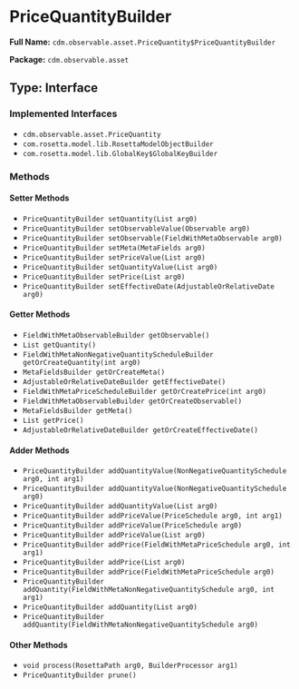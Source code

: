 # PriceQuantityBuilder

**Full Name:** `cdm.observable.asset.PriceQuantity$PriceQuantityBuilder`

**Package:** `cdm.observable.asset`

## Type: Interface

### Implemented Interfaces

- `cdm.observable.asset.PriceQuantity`
- `com.rosetta.model.lib.RosettaModelObjectBuilder`
- `com.rosetta.model.lib.GlobalKey$GlobalKeyBuilder`

### Methods

#### Setter Methods

- `PriceQuantityBuilder setQuantity(List arg0)`
- `PriceQuantityBuilder setObservableValue(Observable arg0)`
- `PriceQuantityBuilder setObservable(FieldWithMetaObservable arg0)`
- `PriceQuantityBuilder setMeta(MetaFields arg0)`
- `PriceQuantityBuilder setPriceValue(List arg0)`
- `PriceQuantityBuilder setQuantityValue(List arg0)`
- `PriceQuantityBuilder setPrice(List arg0)`
- `PriceQuantityBuilder setEffectiveDate(AdjustableOrRelativeDate arg0)`

#### Getter Methods

- `FieldWithMetaObservableBuilder getObservable()`
- `List getQuantity()`
- `FieldWithMetaNonNegativeQuantityScheduleBuilder getOrCreateQuantity(int arg0)`
- `MetaFieldsBuilder getOrCreateMeta()`
- `AdjustableOrRelativeDateBuilder getEffectiveDate()`
- `FieldWithMetaPriceScheduleBuilder getOrCreatePrice(int arg0)`
- `FieldWithMetaObservableBuilder getOrCreateObservable()`
- `MetaFieldsBuilder getMeta()`
- `List getPrice()`
- `AdjustableOrRelativeDateBuilder getOrCreateEffectiveDate()`

#### Adder Methods

- `PriceQuantityBuilder addQuantityValue(NonNegativeQuantitySchedule arg0, int arg1)`
- `PriceQuantityBuilder addQuantityValue(NonNegativeQuantitySchedule arg0)`
- `PriceQuantityBuilder addQuantityValue(List arg0)`
- `PriceQuantityBuilder addPriceValue(PriceSchedule arg0, int arg1)`
- `PriceQuantityBuilder addPriceValue(PriceSchedule arg0)`
- `PriceQuantityBuilder addPriceValue(List arg0)`
- `PriceQuantityBuilder addPrice(FieldWithMetaPriceSchedule arg0, int arg1)`
- `PriceQuantityBuilder addPrice(List arg0)`
- `PriceQuantityBuilder addPrice(FieldWithMetaPriceSchedule arg0)`
- `PriceQuantityBuilder addQuantity(FieldWithMetaNonNegativeQuantitySchedule arg0, int arg1)`
- `PriceQuantityBuilder addQuantity(List arg0)`
- `PriceQuantityBuilder addQuantity(FieldWithMetaNonNegativeQuantitySchedule arg0)`

#### Other Methods

- `void process(RosettaPath arg0, BuilderProcessor arg1)`
- `PriceQuantityBuilder prune()`

